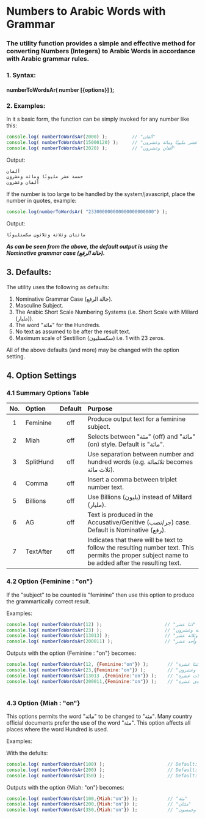 # Numbers to Arabic Words with Grammar

### The utility function provides a simple and effective method for converting Numbers (Integers) to Arabic Words in accordance with Arabic grammar rules.

### 1. Syntax:

#### numberToWordsAr( number [{options}] );

### 2. Examples:

In it s basic form, the function can be simply invoked for any number like this:

```javascript
console.log( numberToWordsAr(2000) );         // "ألفان"
console.log( numberToWordsAr(15000120) );     // "خمسة عشر مليونًا ومائة وعشرون"
console.log( numberToWordsAr(2020) );         // "ألفان وعشرون"

```
Output:
```javascript
ألفان
خمسة عشر مليونًا ومائة وعشرون
ألفان وعشرون
```

If the number is too large to be handled by the system/javascript, place the number in quotes, example:

```javascript
console.log(numberToWordsAr( "233000000000000000000000") );
```
Output:
```javascript
مائتان وثلاثة وثلاثون سكستليونًا
```

***As can be seen from the above, the default output is using the Nominative grammar case (حالة الرفع).***

## 3. Defaults:

The utility uses the following as defaults:

1. Nominative Grammar Case (حالة الرفع).
2. Masculine Subject.
3. The Arabic Short Scale Numbering Systems (i.e. Short Scale with Miliard (مليار)).
4. The word "مائة" for the Hundreds.
5. No text as assumed to be after the result text.
6. Maximum scale of Sextillion (سكستليون) i.e. 1 with 23 zeros.

All of the above defaults (and more) may be changed with the option setting.

## 4. Option Settings

### 4.1 Summary Options Table

| No.| Option |Default|Purpose  
|:---:|:---|:---:|:-----
|1|Feminine       |off| Produce output text for a feminine subject.
|2|Miah           |off| Selects between "مئة" (off) and "مائة" (on) style. Default is "مائة".
|3|SplitHund      |off| Use separation between number and hundred words (e.g. ثلاثمائة becomes ثلاث مائة).
|4|Comma          |off| Insert a comma between triplet number text.
|5|Billions       |off| Use Billions (بليون) instead of Millard (مليار).
|6|AG             |off| Text is produced in the Accusative/Genitive (جر/نصب) case. Default is Nominative (رفع).
|7|TextAfter      |off| Indicates that there will be text to follow the resulting number text. This permits the proper subject name to be added after the resulting text.

### 4.2 Option {Feminine : "on"}

If the "subject" to be counted is "feminine" then use this option to produce the grammartically correct result.

Examples:

```javascript
console.log( numberToWordsAr(12) );                       // "اثنا عشر"
console.log( numberToWordsAr(23) );                       // "ثلاثة وعشرون"
console.log( numberToWordsAr(13013) );                    // "ثلاثة عشر ألفًا وثلاثة عشر"
console.log( numberToWordsAr(200011) );                   // "مائتا ألف وأحد عشر"
```
Outputs with the option {Feminine : "on"} becomes:

```javascript
console.log( numberToWordsAr(12, {Feminine:"on"}) );       // "اثنتا عشرة"
console.log( numberToWordsAr(23,{Feminine:"on"}) );        // "ثلاث وعشرون"
console.log( numberToWordsAr(13013 ,{Feminine:"on"}) );    // "ثلاثة عشر ألفًا وثلاث عشرة"
console.log( numberToWordsAr(200011,{Feminine:"on"}) );    // "مائتا ألف وإحدى عشرة"
    
```

### 4.3 Option {Miah : "on"}

This options permits the word "مائة" to be changed to "مئة". Many country official documents prefer the use of the word "مئة".
This option affects all places where the word Hundred is used.

Examples:

With the defults:

```javascript
console.log( numberToWordsAr(100) );                       // Default: "مائة"
console.log( numberToWordsAr(200) );                       // Default: "مائتان"
console.log( numberToWordsAr(350) );                       // Default: "ثلاثمائة وخمسون"
```
Outputs with the option {Miah: "on"} becomes:

```javascript
console.log( numberToWordsAr(100,{Miah:"on"}) );           // "مئة"
console.log( numberToWordsAr(200,{Miah:"on"}) );           // "مئتان"
console.log( numberToWordsAr(350,{Miah:"on"}) );           // "ثلاثمئة وخمسون"
```
